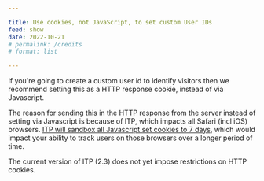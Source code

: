 ```yaml
---

title: Use cookies, not JavaScript, to set custom User IDs
feed: show
date: 2022-10-21
# permalink: /credits
# format: list

---
```


If you're going to create a custom user id to identify visitors then we recommend setting this as a HTTP response cookie, instead of via Javascript. 

The reason for sending this in the HTTP response from the server instead of setting via Javascript is because of ITP, which impacts all Safari (incl iOS) browsers. [ITP will sandbox all Javascript set cookies to 7 days](https://clearcode.cc/blog/intelligent-tracking-prevention-faq/#ITP-restrictions), which would impact your ability to track users on those browsers over a longer period of time.

The current version of ITP (2.3) does not yet impose restrictions on HTTP cookies.